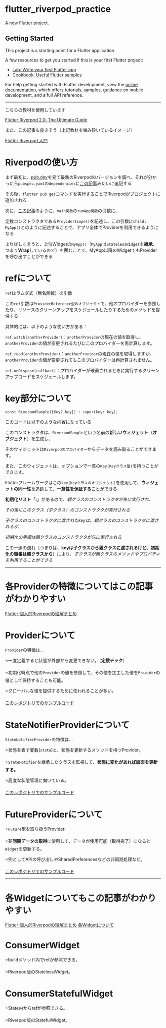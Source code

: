 # flutter_riverpod_practice

A new Flutter project.

## Getting Started

This project is a starting point for a Flutter application.

A few resources to get you started if this is your first Flutter project:

- [Lab: Write your first Flutter app](https://docs.flutter.dev/get-started/codelab)
- [Cookbook: Useful Flutter samples](https://docs.flutter.dev/cookbook)

For help getting started with Flutter development, view the
[online documentation](https://docs.flutter.dev/), which offers tutorials,
samples, guidance on mobile development, and a full API reference.

---

こちらの教材を使用しています

[Flutter Riverpod 2.0: The Ultimate Guide](https://codewithandrea.com/articles/flutter-state-management-riverpod/)

また、この記事も良さそう（上記教材を噛み砕いているイメージ）

[Flutter Riverpod 入門](https://zenn.dev/naoya_maeda/articles/a8bbf40a202c74)

# Riverpodの使い方

まず最初に、[pub.dev](https://pub.dev/packages/flutter_riverpod)を見て最新のRiverpodのバージョンを調べ、それが分かったら`pubspec.yaml`の`dependencies`に[この記事](https://zenn.dev/naoya_maeda/articles/a8bbf40a202c74#flutter_riverpod%E3%83%91%E3%83%83%E3%82%B1%E3%83%BC%E3%82%B8%E3%81%AE%E3%82%A4%E3%83%B3%E3%82%B9%E3%83%88%E3%83%BC%E3%83%AB)みたいに追記する

その後、`flutter pub get`コマンドを実行することでRiverpodがプロジェクトに追加される

次に、[この記事](https://zenn.dev/naoya_maeda/articles/a8bbf40a202c74#%E3%83%AB%E3%83%BC%E3%83%88%E3%81%ABproviderscope%E3%82%92%E8%BF%BD%E5%8A%A0%E3%81%99%E3%82%8B)のように、`main関数`の`runApp関数`の引数に、

定数コンストラクタである`ProviderScope()`を記述し、この引数に`child: MyApp()`とのように記述することで、アプリ全体でProviderを利用できるようになる

より詳しく言うと、上位Widgetの`MyApp()`（`MyApp`は`StatelessWidget`を**継承**、つまり**Wrap**しているので）を囲むことで、MyApp以降のWidgetでもProviderを呼び出すことができる


# refについて

`ref`はラムダ式（無名関数）の引数

この`ref`引数は`ProviderReference型のオブジェクト`で、他のプロバイダーを参照したり、リソースのクリーンアップをスケジュールしたりするためのメソッドを提供する

具体的には、以下のような使い方がある：

`ref.watch(anotherProvider)`：`anotherProvider`の現在の値を取得し、`anotherProvider`の値が変更されるたびにこのプロバイダーを再計算します。

`ref.read(anotherProvider)`：`anotherProvider`の現在の値を取得しますが、`anotherProvider`の値が変更されてもこのプロバイダーは再計算されません。

`ref.onDispose(callback)`：プロバイダーが破棄されるときに実行するクリーンアップコードをスケジュールします。

# key部分について

`const RiverpodSample({Key? key}) : super(key: key);`

このコードは以下のような内容になっている

このコンストラクタは、`RiverpodSample`という名前の**新しいウィジェット**（**オブジェクト**）を生成し、

そのウィジェットは`Riverpodのプロバイダー`からデータを読み取ることができます。

また、このウィジェットは、オプションで一意の`Key(Keyクラス型)`を持つことができます。

Flutterフレームワークはこの`key(Keyクラスのオブジェクト)`を使用して、**ウィジェットの同一性**を追跡して、**一意性を保証する**ことができる

**初期化リスト**「**:**」があるので、*親クラスのコンストラクタが先に実行され、*

*その後にこのクラス（子クラス）のコンストラクタが実行される*

*子クラスのコンストラクタに渡されたkeyは、親クラスのコンストラクタに渡されるが、*

*初期化の手順は親クラスのコンストラクタが先に実行される*

この一連の流れ（つまりは、**keyは子クラスから親クラスに渡されるけど、初期化の順番は親クラスから**）により、*子クラスが親クラスのメソッドやプロパティを利用することができる*

---

# 各Providerの特徴についてはこの記事がわかりやすい

[Flutter 個人的Riverpodの理解まとめ](https://zenn.dev/wutchy_zenn/articles/a03dce8025fcf1#statenotifierprovider)

# Providerについて

`Provider`の特徴は...

⭐️一度定義すると状態が外部から変更できない。（**定数チック**）

⭐️初期化時点で他の`Provider`の値を参照して、その値を加工した値を`Provider`の値として保持することも可能。

⭐️グローバルな値を提供するために使われることが多い。

[このレポジトリでのサンプルコード](https://github.com/hide0621/flutter_riverpod_practice/blob/develop/lib/main.dart)

# StateNotifierProviderについて

`StateNotifierProvider`の特徴は...

⭐️状態を表す変数(`state`)と、状態を更新するメソッドを持つProvider。

⭐️`StateNotifier`を継承したクラスを監視して、**状態に変化があれば画面を更新する。**

⭐️高度な状態管理に向いている。

[このレポジトリでのサンプルコード](https://github.com/hide0621/flutter_riverpod_practice/blob/feature/pracitce-StateNotifierProvider/lib/main.dart)

# FutureProviderについて

⭐️`Future`型を取り扱うProvider。

⭐️**非同期データの取得**に使用して、データが使用可能（取得完了）になると`Widget`を更新する。

⭐️例としてAPIの呼び出しやSharedPreferencesなどの非同期処理など。

[このレポジトリでのサンプルコード](https://github.com/hide0621/flutter_riverpod_practice/blob/feature/practice-FutureProvider/lib/main.dart)

---

# 各Widgetについてもこの記事がわかりやすい

[Flutter 個人的Riverpodの理解まとめ 各Widgetについて](https://zenn.dev/wutchy_zenn/articles/a03dce8025fcf1#~%E5%90%84widget%E3%81%AB%E3%81%A4%E3%81%84%E3%81%A6~)

# ConsumerWidget

⭐️buildメソッド内でrefが参照できる。

⭐️Riverpod版のStatelessWidget。

# ConsumerStatefulWidget

⭐️State内からrefが参照できる。

⭐️Riverpod版のStatefulWidget。

